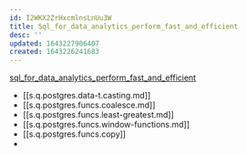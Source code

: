 ```yaml
---
id: I2WKX2ZrHxcmlnsLnUu3W
title: Sql_for_data_analytics_perform_fast_and_efficient
desc: ''
updated: 1643227906407
created: 1643226241683
---
```


[sql_for_data_analytics_perform_fast_and_efficient](/assets/pdfs/SQL_for_Data_Analytics_Perform_Fast_and_Efficient_....pdf)

- [[s.q.postgres.data-t.casting.md]]
- [[s.q.postgres.funcs.coalesce.md]]
- [[s.q.postgres.funcs.least-greatest.md]]
- [[s.q.postgres.funcs.window-functions.md]]
- [[s.q.postgres.funcs.copy]]
- 

